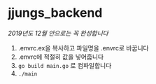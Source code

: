 # jjungs_backend
_2019년도 12월 안으로는 꼭 완성합니다_

1. .envrc.ex을 복사하고 파일명을 .envrc로 바꿉니다
2. .envrc에 적절히 값을 넣어줍니다
3. `go build main.go` 로 컴파일합니다
4. `./main`